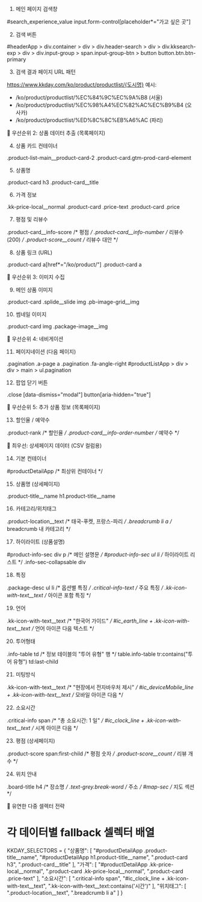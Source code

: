  1. 메인 페이지 검색창

  #search_experience_value
  input.form-control[placeholder*="가고 싶은 곳"]

  2. 검색 버튼

  #headerApp > div.container > div > div.header-search > div > div.kksearch-exp > div >
  div.input-group > span.input-group-btn > button
  button.btn.btn-primary

  3. 검색 결과 페이지 URL 패턴

  https://www.kkday.com/ko/product/productlist/{도시명}
  예시:
  - /ko/product/productlist/%EC%84%9C%EC%9A%B8 (서울)
  - /ko/product/productlist/%EC%98%A4%EC%82%AC%EC%B9%B4 (오사카)
  - /ko/product/productlist/%ED%8C%8C%EB%A6%AC (파리)

  🎯 우선순위 2: 상품 데이터 추출 (목록페이지)

  4. 상품 카드 컨테이너

  .product-list-main__product-card-2
  .product-card.gtm-prod-card-element

  5. 상품명

  .product-card h3
  .product-card__title

  6. 가격 정보

  .kk-price-local__normal
  .product-card .price-text
  .product-card .price

  7. 평점 및 리뷰수

  .product-card__info-score          /* 평점 */
  .product-card__info-number         /* 리뷰수 (200) */
  .product-score__count              /* 리뷰수 대안 */

  8. 상품 링크 (URL)

  .product-card a[href*="/ko/product/"]
  .product-card a

  🎯 우선순위 3: 이미지 수집

  9. 메인 상품 이미지

  .product-card .splide__slide img
  .pb-image-grid__img

  10. 썸네일 이미지

  .product-card img
  .package-image__img

  🎯 우선순위 4: 네비게이션

  11. 페이지네이션 (다음 페이지)

  .pagination .a-page a
  .pagination .fa-angle-right
  #productListApp > div > div > main > ul.pagination

  12. 팝업 닫기 버튼

  .close
  [data-dismiss="modal"]
  button[aria-hidden="true"]

  🎯 우선순위 5: 추가 상품 정보 (목록페이지)

  13. 할인율 / 예약수

  .product-rank                      /* 할인율 */
  .product-card__info-order-number   /* 예약수 */

  🎯 최우선: 상세페이지 데이터 (CSV 컬럼용)

  14. 기본 컨테이너

  #productDetailApp                  /* 최상위 컨테이너 */

  15. 상품명 (상세페이지)

  .product-title__name
  h1.product-title__name

  16. 카테고리/위치태그

  .product-location__text            /* 태국-푸켓, 프랑스-파리 */
  .breadcrumb li a                   /* breadcrumb 내 카테고리 */

  17. 하이라이트 (상품설명)

  #product-info-sec div p            /* 메인 설명문 */
  #product-info-sec ul li            /* 하이라이트 리스트 */
  .info-sec-collapsable div

  18. 특징

  .package-desc ul li                /* 옵션별 특징 */
  .critical-info-text                /* 주요 특징 */
  .kk-icon-with-text__text          /* 아이콘 포함 특징 */

  19. 언어

  .kk-icon-with-text__text           /* "한국어 가이드" */
  #ic_earth_line + .kk-icon-with-text__text  /* 언어 아이콘 다음 텍스트 */

  20. 투어형태

  .info-table td                     /* 정보 테이블의 "투어 유형" 행 */
  table.info-table tr:contains("투어 유형") td:last-child

  21. 미팅방식

  .kk-icon-with-text__text           /* "현장에서 전자바우처 제시" */
  #ic_deviceMobile_line + .kk-icon-with-text__text  /* 모바일 아이콘 다음 */

  22. 소요시간

  .critical-info span                /* "총 소요시간: 1 일" */
  #ic_clock_line + .kk-icon-with-text__text  /* 시계 아이콘 다음 */

  23. 평점 (상세페이지)

  .product-score span:first-child    /* 평점 숫자 */
  .product-score__count              /* 리뷰 개수 */

  24. 위치 안내

  .board-title h4                    /* 장소명 */
  .text-grey.break-word              /* 주소 */
  #map-sec                          /* 지도 섹션 */

  🎯 유연한 다중 셀렉터 전략

  # 각 데이터별 fallback 셀렉터 배열
  KKDAY_SELECTORS = {
      "상품명": [
          "#productDetailApp .product-title__name",
          "#productDetailApp h1.product-title__name",
          ".product-card h3",
          ".product-card__title"
      ],
      "가격": [
          "#productDetailApp .kk-price-local__normal",
          ".product-card .kk-price-local__normal",
          ".product-card .price-text"
      ],
      "소요시간": [
          ".critical-info span",
          "#ic_clock_line + .kk-icon-with-text__text",
          ".kk-icon-with-text__text:contains('시간')"
      ],
      "위치태그": [
          ".product-location__text",
          ".breadcrumb li a"
      ]
  }